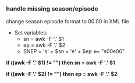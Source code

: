 ### handle missing season/episode
change season episode format to 00.00 in XML file
- Set variables:
   - sn = awk -F '.' $1
   - ep = awk -F '.' $2
   - SNEP = 's' + $sn + 'e' + $ep  <== "s00e00"

**if ((awk -F '.' $1) != "") then sn = awk -F '.' $1**

**if ((awk -F '.' $2) != "") then ep = awk -F '.' $2**
